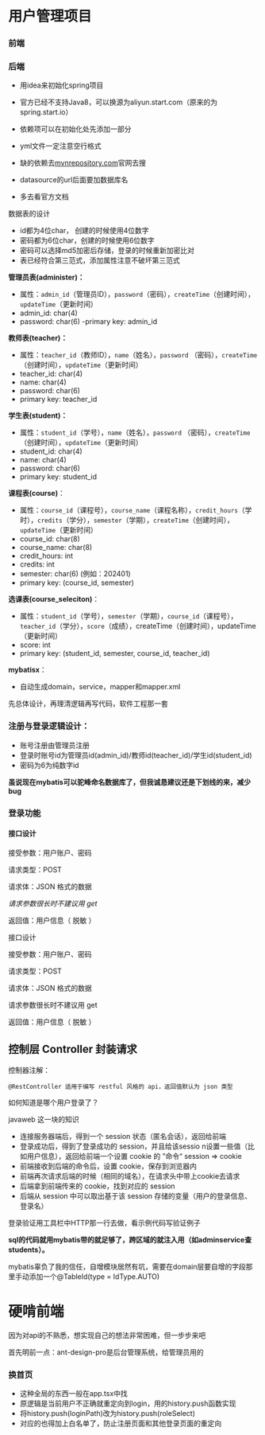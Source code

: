 # 用户管理项目

### 前端

### 后端

- 用idea来初始化spring项目
- 官方已经不支持Java8，可以换源为aliyun.start.com（原来的为spring.start.io）
- 依赖项可以在初始化处先添加一部分

- yml文件一定注意空行格式
- 缺的依赖去[mvnrepository.com]()官网去搜
- datasource的url后面要加数据库名
- 多去看官方文档


数据表的设计
- id都为4位char， 创建的时候使用4位数字
- 密码都为6位char，创建的时候使用6位数字
- 密码可以选择md5加密后存储，登录的时候重新加密比对
- 表已经符合第三范式，添加属性注意不破坏第三范式
  
**管理员表(administer)：**

- 属性：`admin_id`（管理员ID），`password`（密码），`createTime`（创建时间），`updateTime`（更新时间）
- admin_id: char(4)
- password: char(6)
-primary key: admin_id

**教师表(teacher)：**

- 属性：`teacher_id`（教师ID），`name`（姓名），`password` （密码），`createTime`（创建时间），`updateTime`（更新时间）
- teacher_id: char(4)
- name: char(4)
- password: char(6)
- primary key: teacher_id

**学生表(student)：**

- 属性：`student_id`（学号），`name`（姓名），`password` （密码），`createTime`（创建时间），`updateTime`（更新时间）
- student_id: char(4)
- name: char(4)
- password: char(6)
- primary key: student_id

**课程表(course)**：

- 属性：`course_id`（课程号），`course_name`（课程名称），`credit_hours`（学时），`credits`（学分），`semester`（学期），`createTime`（创建时间），`updateTime`（更新时间）
- course_id: char(8)
- course_name: char(8)
- credit_hours: int
- credits: int
- semester: char(6)  (例如：202401)
- primary key: (course_id, semester)

**选课表(course_seleciton)**：

- 属性：`student_id`（学号），`semester`（学期），`course_id`（课程号），`teacher_id`（学分），`score`（成绩），createTime（创建时间），updateTime（更新时间）
- score: int
- primary key: (student_id, semester, course_id, teacher_id)

**mybatisx**：

- 自动生成domain，service，mapper和mapper.xml

先总体设计，再理清逻辑再写代码，软件工程那一套

### **注册与登录逻辑设计：**
- 账号注册由管理员注册
- 登录时账号id为管理员id(admin_id)/教师id(teacher_id)/学生id(student_id)
- 密码为6为纯数字id

**虽说现在mybatis可以驼峰命名数据库了，但我诚恳建议还是下划线的来，减少bug**

### **登录功能**

#### 接口设计

接受参数：用户账户、密码

请求类型：POST

请求体：JSON 格式的数据

*请求参数很长时不建议用 get*

返回值：用户信息（ 脱敏 ）

接口设计

接受参数：用户账户、密码

请求类型：POST

请求体：JSON 格式的数据

请求参数很长时不建议用 get

返回值：用户信息（ 脱敏 ）

## 控制层 Controller 封装请求

控制器注解：

```
@RestController 适用于编写 restful 风格的 api，返回值默认为 json 类型
```

如何知道是哪个用户登录了？

javaweb 这一块的知识

- 连接服务器端后，得到一个 session 状态（匿名会话），返回给前端 
- 登录成功后，得到了登录成功的 session，并且给该sessio n设置一些值（比如用户信息），返回给前端一个设置 cookie 的 ”命令“
  session => cookie 
- 前端接收到后端的命令后，设置 cookie，保存到浏览器内 
- 前端再次请求后端的时候（相同的域名），在请求头中带上cookie去请求 
- 后端拿到前端传来的 cookie，找到对应的 session 
- 后端从 session 中可以取出基于该 session 存储的变量（用户的登录信息、登录名）

登录验证用工具栏中HTTP那一行去做，看示例代码写验证例子

**sql的代码就用mybatis带的就足够了，跨区域的就注入用（如adminservice查students）。**

mybatis辜负了我的信任，自增模块居然有坑，需要在domain层要自增的字段那里手动添加一个@TableId(type = IdType.AUTO)

# 硬啃前端

因为对api的不熟悉，想实现自己的想法非常困难，但一步步来吧

首先明前一点：ant-design-pro是后台管理系统，给管理员用的

### 换首页

- 这种全局的东西一般在app.tsx中找
- 原逻辑是当前用户不正确就重定向到login，用的history.push函数实现
- 将history.push(loginPath)改为history.push(roleSelect)
- 对应的也得加上白名单了，防止注册页面和其他登录页面的重定向
